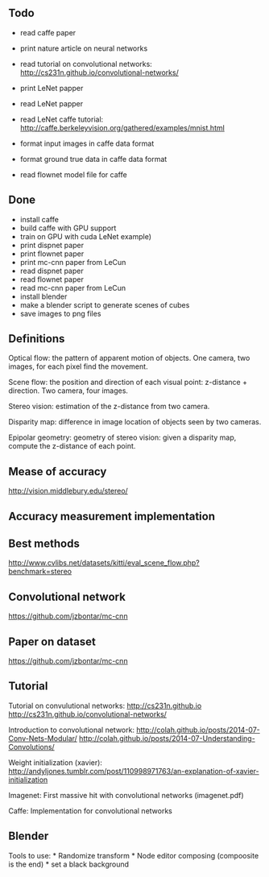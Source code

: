 
## Todo

* read caffe paper
* print nature article on neural networks
* read tutorial on convolutional networks: http://cs231n.github.io/convolutional-networks/
* print LeNet papper
* read LeNet papper
* read LeNet caffe tutorial:  http://caffe.berkeleyvision.org/gathered/examples/mnist.html

* format input images in caffe data format
* format ground true data in caffe data format
* read flownet model file for caffe

## Done

* install caffe
* build caffe with GPU support
* train on GPU with cuda LeNet example)
* print dispnet paper
* print flownet paper
* print mc-cnn paper from LeCun
* read dispnet paper
* read flownet paper
* read mc-cnn paper from LeCun
* install blender
* make a blender script to generate scenes of cubes
* save images to png files


## Definitions

Optical flow: the pattern of apparent motion of
objects. One camera, two images, for each pixel find the movement.

Scene flow: the position and direction of each visual point:
z-distance + direction. Two camera, four images.

Stereo vision: estimation of the z-distance from two camera.

Disparity map: difference in image location of objects seen by two
cameras.

Epipolar geometry: geometry of stereo vision: given a disparity map,
compute the z-distance of each point.


## Mease of accuracy

http://vision.middlebury.edu/stereo/

## Accuracy measurement implementation

## Best methods

http://www.cvlibs.net/datasets/kitti/eval_scene_flow.php?benchmark=stereo

## Convolutional network

https://github.com/jzbontar/mc-cnn

## Paper on dataset

https://github.com/jzbontar/mc-cnn

## Tutorial

Tutorial on convulutional networks:
	http://cs231n.github.io
	http://cs231n.github.io/convolutional-networks/

Introduction to convolutional network:
	http://colah.github.io/posts/2014-07-Conv-Nets-Modular/
	http://colah.github.io/posts/2014-07-Understanding-Convolutions/

Weight initialization (xavier):
	http://andyljones.tumblr.com/post/110998971763/an-explanation-of-xavier-initialization

Imagenet: First massive hit with convolutional networks (imagenet.pdf)


Caffe: Implementation for convolutional networks

## Blender

Tools to use:
	* Randomize transform
	* Node editor composing (compoosite is the end)
	* set a black background

